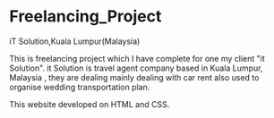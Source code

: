 # Freelancing_Project
iT Solution,Kuala Lumpur(Malaysia)


This is freelancing project which I have complete for one my client "it Solution". it Solution is travel agent company based in Kuala Lumpur, Malaysia , they are dealing mainly dealing with car rent also used to organise wedding transportation plan.

This website developed on HTML and CSS. 
